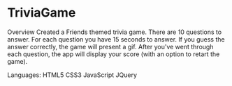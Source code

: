 # TriviaGame

Overview
Created a Friends themed trivia game. There are 10 questions to answer. For each question you have 15 seconds to answer. If you guess the answer correctly, the game will present a gif. After you've went through each question, the app will display your score (with an option to retart the game).


Languages:
HTML5 
CSS3 
JavaScript 
JQuery